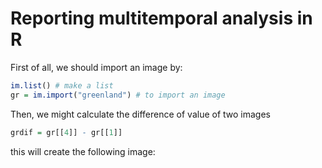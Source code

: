 # Reporting multitemporal analysis in R

First of all, we should import an image by:

``` r
im.list() # make a list
gr = im.import("greenland") # to import an image
``` 
Then, we might calculate the difference of value of two images

``` r
grdif = gr[[4]] - gr[[1]]
```

this will create the following image:
